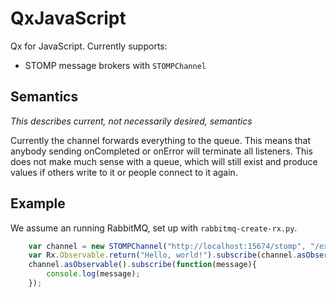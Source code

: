 # QxJavaScript

Qx for JavaScript. Currently supports:
 * STOMP message brokers with `STOMPChannel`

## Semantics

_This describes current, not necessarily desired, semantics_

Currently the channel forwards everything to the queue. This means
that anybody sending onCompleted or onError will terminate all
listeners. This does not make much sense with a queue, which will
still exist and produce values if others write to it or people connect
to it again.

## Example

We assume an running RabbitMQ, set up with `rabbitmq-create-rx.py`.

```javascript
    var channel = new STOMPChannel("http://localhost:15674/stomp", "/exchange/rx");
    var Rx.Observable.return("Hello, world!").subscribe(channel.asObserver());
    channel.asObservable().subscribe(function(message){
        console.log(message);
    });
```
